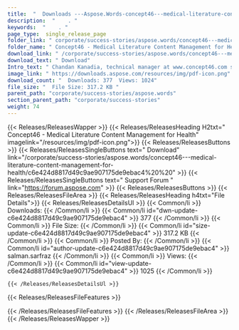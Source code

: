 ```yaml
---
title:  "  Downloads ---Aspose.Words-concept46---medical-literature-content-management-for-health . " 
description:  "    . " 
keywords:  "    . " 
page_type:  single_release_page
folder_link: " corporate/success-stories/aspose.words/concept46---medical-literature-content-management-for-health/"
folder_name: " Concept46 - Medical Literature Content Management for Health"
download_link: " /corporate/success-stories/aspose.words/concept46---medical-literature-content-management-for-health/c6e424d8817d49c9ae907175de9ebac4"
download_text: " Download"
Intro_text: " Chandan Kanadia, technical manager at www.concept46.com shares that how did he b..."
image_link: " https://downloads.aspose.com/resources/img/pdf-icon.png"
download_count: "  Downloads: 377  Views: 1024"
file_size: "  File Size: 317.2 KB "
parent_path: "corporate/success-stories/aspose.words"
section_parent_path: "corporate/success-stories"
weight: 74 
---
```


{{< Releases/ReleasesWapper >}}
  {{< Releases/ReleasesHeading H2txt=" Concept46 - Medical Literature Content Management for Health" imagelink="/resources/img/pdf-icon.png">}}
  {{< Releases/ReleasesButtons >}}
    {{< Releases/ReleasesSingleButtons text=" Download" link="/corporate/success-stories/aspose.words/concept46---medical-literature-content-management-for-health/c6e424d8817d49c9ae907175de9ebac4%20%20" >}}
    {{< Releases/ReleasesSingleButtons text=" Support Forum " link="https://forum.aspose.com" >}}
  {{< Releases/ReleasesButtons >}}
  {{< Releases/ReleasesFileArea >}}
    {{< Releases/ReleasesHeading h4txt="File Details">}}
    {{< Releases/ReleasesDetailsUl >}}
            {{< Common/li  >}} Downloads: {{< /Common/li >}} 
      {{< Common/li id="dwn-update-c6e424d8817d49c9ae907175de9ebac4" >}} 377 {{< /Common/li >}} 
      {{< Common/li  >}} File Size: {{< /Common/li >}} 
      {{< Common/li id="size-update-c6e424d8817d49c9ae907175de9ebac4" >}} 317.2 KB {{< /Common/li >}} 
      {{< Common/li  >}} Posted By: {{< /Common/li >}} 
      {{< Common/li id="author-update-c6e424d8817d49c9ae907175de9ebac4" >}} salman.sarfraz {{< /Common/li >}} 
      {{< Common/li  >}} Views: {{< /Common/li >}} 
      {{< Common/li id="view-update-c6e424d8817d49c9ae907175de9ebac4" >}} 1025 {{< /Common/li >}} 

    {{< /Releases/ReleasesDetailsUl >}}

  {{< Releases/ReleasesFileFeatures >}}
      
  {{< /Releases/ReleasesFileFeatures >}}
 {{< /Releases/ReleasesFileArea >}}
{{< /Releases/ReleasesWapper >}}


